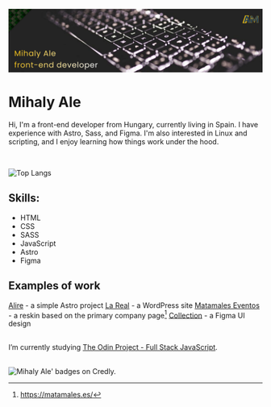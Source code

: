 ![Github banner](https://github.com/mihaly-ale/mihaly-ale/blob/main/github-banner.png)

# Mihaly Ale

Hi, I'm a front-end developer from Hungary, currently living in Spain.
I have experience with Astro, Sass, and Figma. I'm also interested in Linux and scripting, and I enjoy learning how things work under the hood.

<br/>

![Top Langs](https://github-readme-stats.vercel.app/api/top-langs/?username=mihaly-ale&layout=compact)

## Skills:

- HTML
- CSS
- SASS
- JavaScript
- Astro
- Figma

## Examples of work

[Alire](https://www.alire.me) - a simple Astro project
[La Real](https://www.larealluckybar.es/) - a WordPress site
[Matamales Eventos](https://www.matamaleseventos.es/) - a reskin based on the primary company page[^1]
[Collection](https://www.figma.com/proto/aCteYO657WLHvyVpofVkTE/Mockup?node-id=286-12928&p=f&t=dMXkKjYqeGSpHLve-1&scaling=min-zoom&content-scaling=fixed&page-id=10%3A347&starting-point-node-id=286%3A12928&show-proto-sidebar=1) - a Figma UI design

##

I’m currently studying [The Odin Project - Full Stack JavaScript](https://www.theodinproject.com/paths/full-stack-javascript).

<br/>

<picture>
  <source media="(prefers-color-scheme: dark)" srcset="https://github.com/mihaly-ale/mihaly-ale/blob/main/credly-icon-dark-theme.svg">
  <img alt="Mihaly Ale' badges on Credly." src="https://github.com/mihaly-ale/mihaly-ale/blob/main/credly-icon-light-theme.svg">
</picture>

<br/>

[^1]: https://matamales.es/

